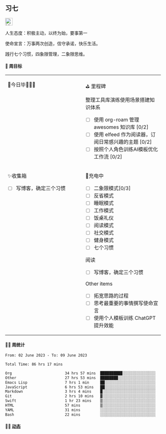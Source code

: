 ## 习七

<img src='https://qpluspicture.oss-cn-beijing.aliyuncs.com/6LjjQA/Hi.gif' alt='Hi' width="24"/>

人生态度：积极主动，以终为始，要事第一

使命宣言：万事两次创造，信守承诺，快乐生活。

践行七个习惯，四象限管理，二象限思维。

#### 🎯 周目标

<table width="960px">
<tr>
<td valign="top" width="50%">

<!-- dairy starts -->
🚩今日毕🎉🎉🎉
<!-- dairy ends -->

</td>
<td valign="top" width="50%">

⛳ 里程碑

<!-- weekly starts -->
 整理工具库演练使用场景搭建知识体系
 - [ ] 使用 org-roam 管理 awesomes 知识库 [0/2]
 - [ ] 使用 elfeed 作为阅读器，订阅日常感兴趣的主题 [0/2]
 - [ ] 按照个人角色训练AI模板优化工作流 [0/2]
<!-- weekly ends -->

</td>
</tr>
<tr>
<td valign="top" width="50%">

<!-- inbox starts -->
 ✨收集箱️
 - [ ] 写博客，确定三个习惯
<!-- inbox ends -->

</td>
<td valign="top" width="50%">

<!-- habit starts -->
 🚀充电中
 - [ ] 二象限模式[0/3]
 - [ ] 反省模式
 - [ ] 睡眠模式
 - [ ] 工作模式
 - [ ] 饭桌礼仪
 - [ ] 阅读模式
 - [ ] 社交模式
 - [ ] 健身模式
 - [ ] 七个习惯

 阅读
 - [ ] 写博客，确定三个习惯

 Other items
 - [ ] 拓宽思路的过程
 - [ ] 思考最重要的事情撰写使命宣言
 - [ ] 使用个人模板训练 ChatGPT 提升效能
<!-- habit ends -->

</td>
</tr>

</table>

#### 🏊‍♂️ 周统计

<!--START_SECTION:waka-->

```txt
From: 02 June 2023 - To: 09 June 2023

Total Time: 86 hrs 17 mins

Org                        34 hrs 57 mins  ██████████░░░░░░░░░░░░░░░   40.52 %
Other                      27 hrs 53 mins  ████████░░░░░░░░░░░░░░░░░   32.33 %
Emacs Lisp                 7 hrs 1 min     ██░░░░░░░░░░░░░░░░░░░░░░░   08.14 %
JavaScript                 6 hrs 53 mins   ██░░░░░░░░░░░░░░░░░░░░░░░   08.00 %
Markdown                   3 hrs 4 mins    █░░░░░░░░░░░░░░░░░░░░░░░░   03.56 %
Git                        2 hrs 10 mins   ▓░░░░░░░░░░░░░░░░░░░░░░░░   02.52 %
Swift                      1 hr 23 mins    ▒░░░░░░░░░░░░░░░░░░░░░░░░   01.61 %
HTML                       57 mins         ▒░░░░░░░░░░░░░░░░░░░░░░░░   01.12 %
YAML                       31 mins         ░░░░░░░░░░░░░░░░░░░░░░░░░   00.60 %
Bash                       22 mins         ░░░░░░░░░░░░░░░░░░░░░░░░░   00.43 %
```

<!--END_SECTION:waka-->

#### 🤾‍♂️ <a href="https://it-boyer-github.io" target="_blank">动态</a>

<!-- blog starts -->

<!-- blog ends -->
